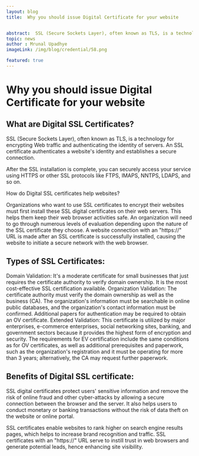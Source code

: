 ```yaml
---
layout: blog
title:  Why you should issue Digital Certificate for your website


abstract:  SSL (Secure Sockets Layer), often known as TLS, is a technology for encrypting Web traffic and authenticating the identity of servers. An SSL certificate authenticates a website's identity and establishes a secure connection.
topic: news
author : Mrunal Upadhye
imageLink: /img/blog/credential/58.png

featured: true
---
```


# Why you should issue Digital Certificate for your website


## What are Digital SSL Certificates?

SSL (Secure Sockets Layer), often known as TLS, is a technology for encrypting Web traffic and authenticating the identity of servers. An SSL certificate authenticates a website's identity and establishes a secure connection.

After the SSL installation is complete, you can securely access your service using HTTPS or other SSL protocols like FTPS, IMAPS, NNTPS, LDAPS, and so on.

How do Digital SSL certificates help websites?

Organizations who want to use SSL certificates to encrypt their websites must first install these SSL digital certificates on their web servers. This helps them keep their web browser activities safe. An organization will need to go through numerous levels of evaluation depending upon the nature of the SSL certificate they choose. A website connection with an "https://" URL is made after an SSL certificate is successfully installed, causing the website to initiate a secure network with the web browser.

## Types of SSL Certificates:

Domain Validation: It's a moderate certificate for small businesses that just requires the certificate authority to verify domain ownership. It is the most cost-effective SSL certification available.
Organization Validation: The certificate authority must verify the domain ownership as well as the business (CA). The organization's information must be searchable in online public databases, and the organization's contact information must be confirmed. Additional papers for authentication may be required to obtain an OV certificate.
Extended Validation: This certificate is utilized by major enterprises, e-commerce enterprises, social networking sites, banking, and government sectors because it provides the highest form of encryption and security. The requirements for EV certification include the same conditions as for OV certificates, as well as additional prerequisites and paperwork, such as the organization's registration and it must be operating for more than 3 years; alternatively, the CA may request further paperwork.

## Benefits of Digital SSL certificate:

SSL digital certificates protect users' sensitive information and remove the risk of online fraud and other cyber-attacks by allowing a secure connection between the browser and the server. It also helps users to conduct monetary or banking transactions without the risk of data theft on the website or online portal. 

SSL certificates enable websites to rank higher on search engine results pages, which helps to increase brand recognition and traffic. SSL certificates with an "https://" URL serve to instill trust in web browsers and generate potential leads, hence enhancing site visibility.



